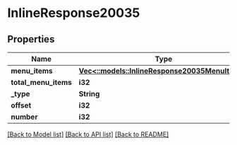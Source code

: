 # InlineResponse20035

## Properties

Name | Type | Description | Notes
------------ | ------------- | ------------- | -------------
**menu_items** | [**Vec<::models::InlineResponse20035MenuItems>**](inline_response_200_35_menuItems.md) |  | 
**total_menu_items** | **i32** |  | 
**_type** | **String** |  | 
**offset** | **i32** |  | 
**number** | **i32** |  | 

[[Back to Model list]](../README.md#documentation-for-models) [[Back to API list]](../README.md#documentation-for-api-endpoints) [[Back to README]](../README.md)


